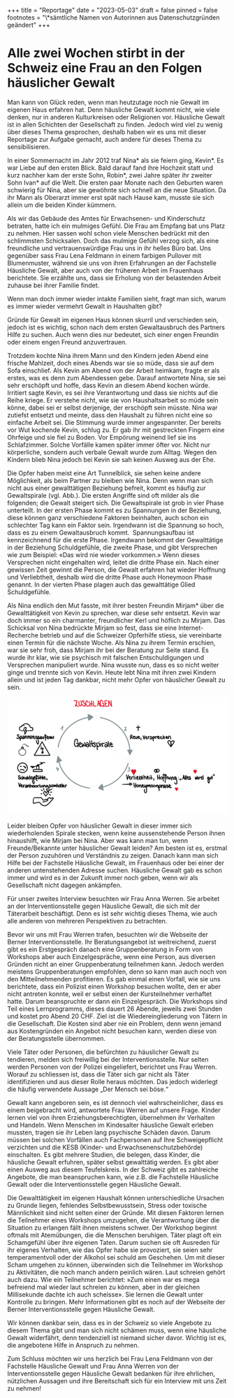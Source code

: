 +++
title = "Reportage"
date = "2023-05-03"
draft = false
pinned = false
footnotes = "\\*sämtliche Namen von Autorinnen aus Datenschutzgründen geändert"
+++
# Alle zwei Wochen stirbt in der Schweiz eine Frau an den Folgen häuslicher Gewalt

Man kann von Glück reden, wenn man heutzutage noch nie Gewalt im eigenen Haus erfahren hat. Denn häusliche Gewalt kommt nicht, wie viele denken, nur in anderen Kulturkreisen oder Religionen vor. Häusliche Gewalt ist in allen Schichten der Gesellschaft zu finden. Jedoch wird viel zu wenig über dieses Thema gesprochen, deshalb haben wir es uns mit dieser Reportage zur Aufgabe gemacht, auch andere für dieses Thema zu sensibilisieren.

In einer Sommernacht im Jahr 2012 traf Nina\* als sie feiern ging, Kevin\*. Es war Liebe auf den ersten Blick. Bald darauf fand ihre Hochzeit statt und kurz nachher kam der erste Sohn, Robin\*, zwei Jahre später ihr zweiter Sohn Ivan\* auf die Welt. Die ersten paar Monate nach den Geburten waren schwierig für Nina, aber sie gewöhnte sich schnell an die neue Situation. Da ihr Mann als Oberarzt immer erst spät nach Hause kam, musste sie sich allein um die beiden Kinder kümmern.

Als wir das Gebäude des Amtes für Erwachsenen- und Kinderschutz betraten, hatte ich ein mulmiges Gefühl. Die Frau am Empfang bat uns Platz zu nehmen. Hier sassen wohl schon viele Menschen bedrückt mit den schlimmsten Schicksalen. Doch das mulmige Gefühl verzog sich, als eine freundliche und vertrauenswürdige Frau uns in ihr helles Büro bat. Uns gegenüber sass Frau Lena Feldmann in einem farbigen Pullover mit Blumenmuster, während sie uns von ihren Erfahrungen an der Fachstelle Häusliche Gewalt, aber auch von der früheren Arbeit im Frauenhaus berichtete. Sie erzählte uns, dass sie Erholung von der belastenden Arbeit zuhause bei ihrer Familie findet.

Wenn man doch immer wieder intakte Familien sieht, fragt man sich, warum es immer wieder vermehrt Gewalt in Haushalten gibt?

Gründe für Gewalt im eigenen Haus können skurril und verschieden sein, jedoch ist es wichtig, schon nach dem ersten Gewaltausbruch des Partners Hilfe zu suchen. Auch wenn dies nur bedeutet, sich einer engen Freundin oder einem engen Freund anzuvertrauen.

Trotzdem kochte Nina ihrem Mann und den Kindern jeden Abend eine frische Mahlzeit, doch eines Abends war sie so müde, dass sie auf dem Sofa einschlief. Als Kevin am Abend von der Arbeit heimkam, fragte er als erstes, was es denn zum Abendessen gebe. Darauf antwortete Nina, sie sei sehr erschöpft und hoffe, dass Kevin an diesem Abend kochen würde. Irritiert sagte Kevin, es sei ihre Verantwortung und dass sie nichts auf die Reihe kriege. Er verstehe nicht, wie sie von Haushaltsarbeit so müde sein könne, dabei sei er selbst derjenige, der erschöpft sein müsste. Nina war zutiefst entsetzt und meinte, dass den Haushalt zu führen nicht eine so einfache Arbeit sei. Die Stimmung wurde immer angespannter. Der bereits vor Wut kochende Kevin, schlug zu. Er gab ihr mit gestreckten Fingern eine Ohrfeige und sie fiel zu Boden. Vor Empörung weinend lief sie ins Schlafzimmer. Solche Vorfälle kamen später immer öfter vor. Nicht nur körperliche, sondern auch verbale Gewalt wurde zum Alltag. Wegen den Kindern blieb Nina jedoch bei Kevin sie sah keinen Ausweg aus der Ehe.

Die Opfer haben meist eine Art Tunnelblick, sie sehen keine andere Möglichkeit, als beim Partner zu bleiben wie Nina. Denn wenn man sich nicht aus einer gewalttätigen Beziehung befreit, kommt es häufig zur Gewaltspirale (vgl. Abb.). Die ersten Angriffe sind oft milder als die folgenden; die Gewalt steigert sich. Die Gewaltspirale ist grob in vier Phase unterteilt. In der ersten Phase kommt es zu Spannungen in der Beziehung, diese können ganz verschiedene Faktoren beinhalten, auch schon ein schlechter Tag kann ein Faktor sein. Irgendwann ist die Spannung so hoch, dass es zu einem Gewaltausbruch kommt.  Spannungsaufbau ist kennzeichnend für die erste Phase. Irgendwann bekommt der Gewalttätige in der Beziehung Schuldgefühle, die zweite Phase, und gibt Versprechen wie zum Beispiel: «Das wird nie wieder vorkommen.» Wenn dieses Versprechen nicht eingehalten wird, leitet die dritte Phase ein. Nach einer gewissen Zeit gewinnt die Person, die Gewalt erfahren hat wieder Hoffnung und Verliebtheit, deshalb wird die dritte Phase auch Honeymoon Phase genannt. In der vierten Phase plagen auch das gewalttätige Glied Schuldgefühle.

Als Nina endlich den Mut fasste, mit ihrer besten Freundin Mirjam* über die Gewalttätigkeit von Kevin zu sprechen, war diese sehr entsetzt. Kevin war doch immer so ein charmanter, freundlicher Kerl und höflich zu Mirjam. Das Schicksal von Nina bedrückte Mirjam so fest, dass sie eine Internet-Recherche betrieb und auf die Schweizer Opferhilfe stiess, sie vereinbarte einen Termin für die nächste Woche. Als Nina zu ihrem Termin erschien, war sie sehr froh, dass Mirjam ihr bei der Beratung zur Seite stand. Es wurde ihr klar, wie sie psychisch mit falschen Entschuldigungen und Versprechen manipuliert wurde. Nina wusste nun, dass es so nicht weiter ginge und trennte sich von Kevin. Heute lebt Nina mit ihren zwei Kindern allein und ist jeden Tag dankbar, nicht mehr Opfer von häuslicher Gewalt zu sein. 

![Abbildung: Gewaltspirale](screenshot-1-.png)

Leider bleiben Opfer von häuslicher Gewalt in dieser immer sich wiederholenden Spirale stecken, wenn keine aussenstehende Person ihnen hinaushilft, wie Mirjam bei Nina. Aber was kann man tun, wenn Freunde/Bekannte unter häuslicher Gewalt leiden? Am besten ist es, erstmal der Person zuzuhören und Verständnis zu zeigen. Danach kann man sich Hilfe bei der Fachstelle Häusliche Gewalt, im Frauenhaus oder bei einer der anderen untenstehenden Adresse suchen. Häusliche Gewalt gab es schon immer und wird es in der Zukunft immer noch geben, wenn wir als Gesellschaft nicht dagegen ankämpfen.  



Für unser zweites Interview besuchten wir Frau Anna Werren. Sie arbeitet an der Interventionsstelle gegen Häusliche Gewalt, die sich mit der Täterarbeit beschäftigt. Denn es ist sehr wichtig dieses Thema, wie auch alle anderen von mehreren Perspektiven zu betrachten.

Bevor wir uns mit Frau Werren trafen, besuchten wir die Webseite der Berner Interventionsstelle. Ihr Beratungsangebot ist weitreichend, zuerst gibt es ein Erstgespräch danach eine Gruppenberatung in Form von Workshops aber auch Einzelgespräche, wenn eine Person, aus diversen Gründen nicht an einer Gruppenberatung teilnehmen kann. Jedoch werden meistens Gruppenberatungen empfohlen, denn so kann man auch noch von den Mitteilnehmenden profitieren. Es gab einmal einen Vorfall, wie sie uns berichtete, dass ein Polizist einen Workshop besuchen wollte, den er aber nicht antreten konnte, weil er selbst einen der Kursteilnehmer verhaftet hatte. Darum beanspruchte er dann ein Einzelgespräch. Die Workshops sind Teil eines Lernprogramms, dieses dauert 26 Abende, jeweils zwei Stunden und kostet pro Abend 20 CHF. Ziel ist die Wiedereingliederung von Tätern in die Gesellschaft. Die Kosten sind aber nie ein Problem, denn wenn jemand aus Kostengründen ein Angebot nicht besuchen kann, werden diese von der Beratungsstelle übernommen.

Viele Täter oder Personen, die befürchten zu häuslicher Gewalt zu tendieren, melden sich freiwillig bei der Interventionsstelle. Nur selten werden Personen von der Polizei eingeliefert, berichtet uns Frau Werren. Worauf zu schliessen ist, dass die Täter sich gar nicht als Täter identifizieren und aus dieser Rolle heraus möchten. Das jedoch widerlegt die häufig verwendete Aussage „Der Mensch sei böse.“

Gewalt kann angeboren sein, es ist dennoch viel wahrscheinlicher, dass es einem beigebracht wird, antwortete Frau Werren auf unsere Frage. Kinder lernen viel von ihren Erziehungsberechtigten, übernehmen ihr Verhalten und Handeln. Wenn Menschen im Kindesalter häusliche Gewalt erleben mussten, tragen sie ihr Leben lang psychische Schäden davon. Darum müssen bei solchen Vorfällen auch Fachpersonen auf Ihre Schweigepflicht verzichten und die KESB (Kinder- und Erwachsenenschutzbehörde) einschalten. Es gibt mehrere Studien, die belegen, dass Kinder, die häusliche Gewalt erfuhren, später selbst gewalttätig werden. Es gibt aber einen Ausweg aus diesem Teufelskreis. In der Schweiz gibt es zahlreiche Angebote, die man beanspruchen kann, wie z.B. die Fachstelle Häusliche Gewalt oder die Interventionsstelle gegen Häusliche Gewalt.

Die Gewalttätigkeit im eigenen Haushalt können unterschiedliche Ursachen zu Grunde liegen, fehlendes Selbstbewusstsein, Stress oder toxische Männlichkeit sind nicht selten einer der Gründe. Mit diesen Faktoren lernen die Teilnehmer eines Workshops umzugehen, die Verantwortung über die Situation zu erlangen fällt ihnen meistens schwer. Der Workshop beginnt oftmals mit Atemübungen, die die Menschen beruhigen. Täter plagt oft ein Schamgefühl über ihre eigenen Taten. Darum suchen sie oft Ausreden für ihr eigenes Verhalten, wie das Opfer habe sie provoziert, sie seien sehr temperamentvoll oder der Alkohol sei schuld am Geschehen. Um mit dieser Scham umgehen zu können, überwinden sich die Teilnehmer im Workshop zu Aktivitäten, die noch manch andern peinlich wären. Laut schreien gehört auch dazu. Wie ein Teilnehmer berichtet: »Zum einen war es mega befreiend mal wieder laut schreien zu können, aber in der gleichen Millisekunde dachte ich auch scheisse». Sie lernen die Gewalt unter Kontrolle zu bringen. Mehr Informationen gibt es noch auf der Webseite der Berner Interventionsstelle gegen Häusliche Gewalt.

Wir können dankbar sein, dass es in der Schweiz so viele Angebote zu diesem Thema gibt und man sich nicht schämen muss, wenn eine häusliche Gewalt widerfährt, denn tendenziell ist niemand sicher davor. Wichtig ist es, die angebotene Hilfe in Anspruch zu nehmen.

Zum Schluss möchten wir uns herzlich bei Frau Lena Feldmann von der Fachstelle Häusliche Gewalt und Frau Anna Werren von der Interventionsstelle gegen Häusliche Gewalt bedanken für ihre ehrlichen, nützlichen Aussagen und ihre Bereitschaft sich für ein Interview mit uns Zeit zu nehmen!